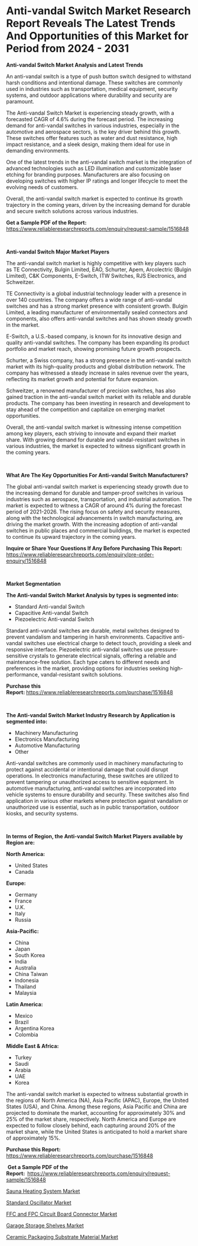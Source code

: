 <p><h1>Anti-vandal Switch Market Research Report Reveals The Latest Trends And Opportunities of this Market for Period from 2024 - 2031</h1></p><p><strong>Anti-vandal Switch Market Analysis and Latest Trends</strong></p>
<p><p>An anti-vandal switch is a type of push button switch designed to withstand harsh conditions and intentional damage. These switches are commonly used in industries such as transportation, medical equipment, security systems, and outdoor applications where durability and security are paramount.</p><p>The Anti-vandal Switch Market is experiencing steady growth, with a forecasted CAGR of 4.6% during the forecast period. The increasing demand for anti-vandal switches in various industries, especially in the automotive and aerospace sectors, is the key driver behind this growth. These switches offer features such as water and dust resistance, high impact resistance, and a sleek design, making them ideal for use in demanding environments.</p><p>One of the latest trends in the anti-vandal switch market is the integration of advanced technologies such as LED illumination and customizable laser etching for branding purposes. Manufacturers are also focusing on developing switches with higher IP ratings and longer lifecycle to meet the evolving needs of customers.</p><p>Overall, the anti-vandal switch market is expected to continue its growth trajectory in the coming years, driven by the increasing demand for durable and secure switch solutions across various industries.</p></p>
<p><strong>Get a Sample PDF of the Report:&nbsp;</strong> <a href="https://www.reliableresearchreports.com/enquiry/request-sample/1516848">https://www.reliableresearchreports.com/enquiry/request-sample/1516848</a></p>
<p>&nbsp;</p>
<p><strong>Anti-vandal Switch Major Market Players</strong></p>
<p><p>The anti-vandal switch market is highly competitive with key players such as TE Connectivity, Bulgin Limited, EAO, Schurter, Apem, Arcolectric (Bulgin Limited), C&K Components, E-Switch, ITW Switches, RJS Electronics, and Schweitzer. </p><p>TE Connectivity is a global industrial technology leader with a presence in over 140 countries. The company offers a wide range of anti-vandal switches and has a strong market presence with consistent growth. Bulgin Limited, a leading manufacturer of environmentally sealed connectors and components, also offers anti-vandal switches and has shown steady growth in the market.</p><p>E-Switch, a U.S.-based company, is known for its innovative design and quality anti-vandal switches. The company has been expanding its product portfolio and market reach, showing promising future growth prospects.</p><p>Schurter, a Swiss company, has a strong presence in the anti-vandal switch market with its high-quality products and global distribution network. The company has witnessed a steady increase in sales revenue over the years, reflecting its market growth and potential for future expansion.</p><p>Schweitzer, a renowned manufacturer of precision switches, has also gained traction in the anti-vandal switch market with its reliable and durable products. The company has been investing in research and development to stay ahead of the competition and capitalize on emerging market opportunities.</p><p>Overall, the anti-vandal switch market is witnessing intense competition among key players, each striving to innovate and expand their market share. With growing demand for durable and vandal-resistant switches in various industries, the market is expected to witness significant growth in the coming years.</p></p>
<p>&nbsp;</p>
<p><strong>What Are The Key Opportunities For Anti-vandal Switch Manufacturers?</strong></p>
<p><p>The global anti-vandal switch market is experiencing steady growth due to the increasing demand for durable and tamper-proof switches in various industries such as aerospace, transportation, and industrial automation. The market is expected to witness a CAGR of around 4% during the forecast period of 2021-2026. The rising focus on safety and security measures, along with the technological advancements in switch manufacturing, are driving the market growth. With the increasing adoption of anti-vandal switches in public places and commercial buildings, the market is expected to continue its upward trajectory in the coming years.</p></p>
<p><strong>Inquire or Share Your Questions If Any Before Purchasing This Report:</strong> <a href="https://www.reliableresearchreports.com/enquiry/pre-order-enquiry/1516848">https://www.reliableresearchreports.com/enquiry/pre-order-enquiry/1516848</a></p>
<p>&nbsp;</p>
<p><strong>Market Segmentation</strong></p>
<p><strong>The Anti-vandal Switch Market Analysis by types is segmented into:</strong></p>
<p><ul><li>Standard Anti-vandal Switch</li><li>Capacitive Anti-vandal Switch</li><li>Piezoelectric Anti-vandal Switch</li></ul></p>
<p><p>Standard anti-vandal switches are durable, metal switches designed to prevent vandalism and tampering in harsh environments. Capacitive anti-vandal switches use electrical charge to detect touch, providing a sleek and responsive interface. Piezoelectric anti-vandal switches use pressure-sensitive crystals to generate electrical signals, offering a reliable and maintenance-free solution. Each type caters to different needs and preferences in the market, providing options for industries seeking high-performance, vandal-resistant switch solutions.</p></p>
<p><strong>Purchase this Report:&nbsp;</strong><a href="https://www.reliableresearchreports.com/purchase/1516848">https://www.reliableresearchreports.com/purchase/1516848</a></p>
<p>&nbsp;</p>
<p><strong>The Anti-vandal Switch Market Industry Research by Application is segmented into:</strong></p>
<p><ul><li>Machinery Manufacturing</li><li>Electronics Manufacturing</li><li>Automotive Manufacturing</li><li>Other</li></ul></p>
<p><p>Anti-vandal switches are commonly used in machinery manufacturing to protect against accidental or intentional damage that could disrupt operations. In electronics manufacturing, these switches are utilized to prevent tampering or unauthorized access to sensitive equipment. In automotive manufacturing, anti-vandal switches are incorporated into vehicle systems to ensure durability and security. These switches also find application in various other markets where protection against vandalism or unauthorized use is essential, such as in public transportation, outdoor kiosks, and security systems.</p></p>
<p>&nbsp;</p>
<p><strong>In terms of Region, the Anti-vandal Switch Market Players available by Region are:</strong></p>
<p>
    <p> <strong> North America: </strong>
        <ul>
            <li>United States</li>
            <li>Canada</li>
        </ul>
        </p> 
    <p> <strong> Europe: </strong>
        <ul>
            <li>Germany</li>
            <li>France</li>
            <li>U.K.</li>
            <li>Italy</li>
            <li>Russia</li>
        </ul>
        </p> 
    <p> <strong> Asia-Pacific: </strong>
        <ul>
            <li>China</li>
            <li>Japan</li>
            <li>South Korea</li>
            <li>India</li>
            <li>Australia</li>
            <li>China Taiwan</li>
            <li>Indonesia</li>
            <li>Thailand</li>
            <li>Malaysia</li>
        </ul>
        </p> 
    <p> <strong> Latin America: </strong>
        <ul>
            <li>Mexico</li>
            <li>Brazil</li>
            <li>Argentina Korea</li>
            <li>Colombia</li>
        </ul>
        </p> 
    <p> <strong> Middle East & Africa: </strong>
        <ul>
            <li>Turkey</li>
            <li>Saudi</li>
            <li>Arabia</li>
            <li>UAE</li>
            <li>Korea</li>
        </ul>
    </p>
    </p>
<p><p>The anti-vandal switch market is expected to witness substantial growth in the regions of North America (NA), Asia Pacific (APAC), Europe, the United States (USA), and China. Among these regions, Asia Pacific and China are projected to dominate the market, accounting for approximately 30% and 25% of the market share, respectively. North America and Europe are expected to follow closely behind, each capturing around 20% of the market share, while the United States is anticipated to hold a market share of approximately 15%.</p></p>
<p><strong>Purchase this Report: </strong><a href="https://www.reliableresearchreports.com/purchase/1516848">https://www.reliableresearchreports.com/purchase/1516848</a></p>
<p>&nbsp;<strong>Get a Sample PDF of the Report:&nbsp;&nbsp;</strong><a href="https://www.reliableresearchreports.com/enquiry/request-sample/1516848">https://www.reliableresearchreports.com/enquiry/request-sample/1516848</a></p>
<p><strong></strong></p>
<p><p><a href="https://issuu.com/reportprime-2/docs/sauna-heating-system-market-size-2030.pptx">Sauna Heating System Market</a></p><p><a href="https://github.com/okotobwrhuteie/Market-Research-Report-List-1/blob/main/standard-oscillator-market.md">Standard Oscillator Market</a></p><p><a href="https://github.com/myacatherineblakecaczo9vcsw/Market-Research-Report-List-1/blob/main/ffc-and-fpc-circuit-board-connector-market.md">FFC and FPC Circuit Board Connector Market</a></p><p><a href="https://issuu.com/reportprime-2/docs/garage-storage-shelves-market-size-2030.pptx">Garage Storage Shelves Market</a></p><p><a href="https://view.publitas.com/reportprime-1/global-ceramic-packaging-substrate-material-market-size-and-market-trends-insights-and-projections-from-2024-to-2031/">Ceramic Packaging Substrate Material Market</a></p></p>